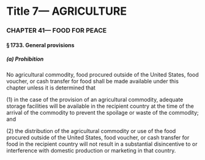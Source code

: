 
# Title 7— AGRICULTURE
### CHAPTER 41— FOOD FOR PEACE
#### § 1733. General provisions
##### (a) Prohibition

No agricultural commodity, food procured outside of the United States, food voucher, or cash transfer for food shall be made available under this chapter unless it is determined that

(1) in the case of the provision of an agricultural commodity, adequate storage facilities will be available in the recipient country at the time of the arrival of the commodity to prevent the spoilage or waste of the commodity; and

(2) the distribution of the agricultural commodity or use of the food procured outside of the United States, food voucher, or cash transfer for food in the recipient country will not result in a substantial disincentive to or interference with domestic production or marketing in that country.
